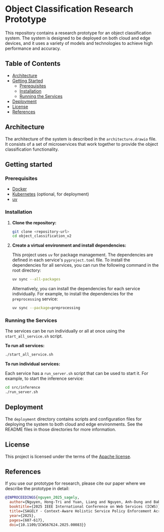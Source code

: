 # Object Classification Research Prototype

This repository contains a research prototype for an object classification system. The system is designed to be deployed on both cloud and edge devices, and it uses a variety of models and technologies to achieve high performance and accuracy.

## Table of Contents

- [Architecture](#architecture)
- [Getting Started](#getting-started)
  - [Prerequisites](#prerequisites)
  - [Installation](#installation)
  - [Running the Services](#running-the-services)
- [Deployment](#deployment)
- [License](#license)
- [References](#references)

## Architecture

The architecture of the system is described in the `architecture.drawio` file. It consists of a set of microservices that work together to provide the object classification functionality.

## Getting started

### Prerequisites

- [Docker](https://www.docker.com/get-started)
- [Kubernetes](https://kubernetes.io/docs/tasks/tools/) (optional, for deployment)
- [uv](https://github.com/astral-sh/uv)

### Installation

1. **Clone the repository:**

   ```bash
   git clone <repository-url>
   cd object_classification_v2
   ```

2. **Create a virtual environment and install dependencies:**

   This project uses `uv` for package management. The dependencies are defined in each service's `pyproject.toml` file. To install the dependencies for all services, you can run the following command in the root directory:

   ```bash
   uv sync --all-packages
   ```

   Alternatively, you can install the dependencies for each service individually. For example, to install the dependencies for the `preprocessing` service:

   ```bash
   uv sync --package=preprocessing
   ```

### Running the Services

The services can be run individually or all at once using the `start_all_service.sh` script.

**To run all services:**

```bash
./start_all_service.sh
```

**To run individual services:**

Each service has a `run_server.sh` script that can be used to start it. For example, to start the inference service:

```bash
cd src/inference
./run_server.sh
```

## Deployment

The `deployment` directory contains scripts and configuration files for deploying the system to both cloud and edge environments. See the README files in those directories for more information.

## License

This project is licensed under the terms of the [Apache license](LICENSE).

## References

If you use our prototype for research, please cite our paper where we describe the prototype in detail:

```bibtex
@INPROCEEDINGS{nguyen_2025_sagely,
  author={Nguyen, Hong-Tri and Yuan, Liang and Nguyen, Anh-Dung and Babar, M. Ali and Truong, Hong-Linh},
  booktitle={2025 IEEE International Conference on Web Services (ICWS)},
  title={SAGELY - Context-Aware Holistic Service Policy Enforcement Across Swarm-Edge Continuum},
  year={2025},
  pages={607-617},
  doi={10.1109/ICWS67624.2025.00083}}
```

